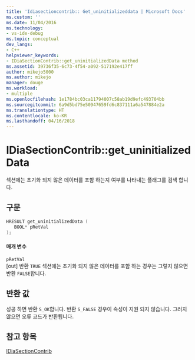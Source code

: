 ```yaml
---
title: 'Idiasectioncontrib:: Get_uninitializeddata | Microsoft Docs'
ms.custom: ''
ms.date: 11/04/2016
ms.technology:
- vs-ide-debug
ms.topic: conceptual
dev_langs:
- C++
helpviewer_keywords:
- IDiaSectionContrib::get_uninitializedData method
ms.assetid: 39736f35-6c73-4f54-a092-517192e417ff
author: mikejo5000
ms.author: mikejo
manager: douge
ms.workload:
- multiple
ms.openlocfilehash: 1e1784bc03ca11794007c58ab19d9efc493704bb
ms.sourcegitcommit: 6a9d5bd75e50947659fd6c837111a6a547884e2a
ms.translationtype: HT
ms.contentlocale: ko-KR
ms.lasthandoff: 04/16/2018
---
```

# <a name="idiasectioncontribgetuninitializeddata"></a>IDiaSectionContrib::get_uninitializedData
섹션에는 초기화 되지 않은 데이터를 포함 하는지 여부를 나타내는 플래그를 검색 합니다.  
  
## <a name="syntax"></a>구문  
  
```C++  
HRESULT get_uninitializedData (   
   BOOL* pRetVal  
);  
```  
  
#### <a name="parameters"></a>매개 변수  
 `pRetVal`  
 [out] 반환 `TRUE` 섹션에는 초기화 되지 않은 데이터를 포함 하는 경우는 그렇지 않으면 반환 `FALSE`합니다.  
  
## <a name="return-value"></a>반환 값  
 성공 하면 반환 `S_OK`합니다. 반환 `S_FALSE` 경우이 속성이 지원 되지 않습니다. 그러지 않으면 오류 코드가 반환됩니다.  
  
## <a name="see-also"></a>참고 항목  
 [IDiaSectionContrib](../../debugger/debug-interface-access/idiasectioncontrib.md)